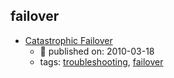 failover 
---
* [Catastrophic Failover](https://martinfowler.com/bliki/CatastrophicFailover.html)
    * :calendar: published on: 2010-03-18
    * tags: [troubleshooting](../tags/troubleshooting.md), [failover](../tags/failover.md)
